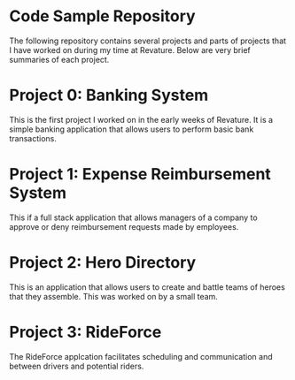 # Code Sample Repository

The following repository contains several projects and parts of projects that 
I have worked on during my time at Revature. Below are very brief summaries of 
each project. 


# Project 0: Banking System

This is the first project I worked on in the early weeks of Revature. 
It is a simple banking application that allows users to perform basic bank transactions. 

# Project 1: Expense Reimbursement System

This if a full stack application that allows managers of a company to approve 
or deny reimbursement requests made by employees. 

# Project 2: Hero Directory

This is an application that allows users to create and battle teams of heroes
that they assemble. This was worked on by a small team. 

# Project 3: RideForce

The RideForce applcation facilitates scheduling and communication and between 
drivers and potential riders. 




